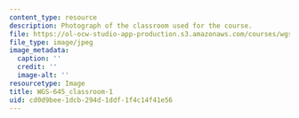 ```yaml
---
content_type: resource
description: Photograph of the classroom used for the course.
file: https://ol-ocw-studio-app-production.s3.amazonaws.com/courses/wgs-645-gender-health-and-marginalization-through-a-critical-feminist-lens-fall-2014/cd0d9bee1dcb294d1ddf1f4c14f41e56_WGS-645_classroom-1.jpg
file_type: image/jpeg
image_metadata:
  caption: ''
  credit: ''
  image-alt: ''
resourcetype: Image
title: WGS-645_classroom-1
uid: cd0d9bee-1dcb-294d-1ddf-1f4c14f41e56
---
```

